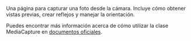 ﻿Una página para capturar una foto desde la cámara. Incluye cómo obtener vistas previas, crear reflejos y manejar la orientación.

Puedes encontrar más información acerca de cómo utilizar la clase MediaCapture en [documentos oficiales](https://docs.microsoft.com/en-us/uwp/api/windows.media.capture.mediacapture).